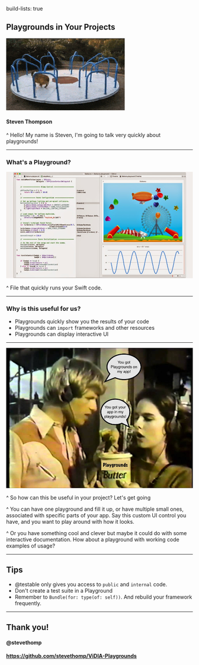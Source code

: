 build-lists: true

## **Playgrounds in Your Projects**

![inline](105092-dog-running-on-merry-go-round-0XON.gif)

#### **Steven Thompson**

^ Hello! My name is Steven, I'm going to talk very quickly about playgrounds!

---

### **What's a Playground?**

![inline](Swift%20A%20New%20Programming%20Language%20Introduced%20by%20Apple%20For%20iOS%20and%20OS%20X%20Development.jpg)

^ File that quickly runs your Swift code.

---

### **Why is this useful for us?**

- Playgrounds quickly show you the results of your code
- Playgrounds can `import` frameworks and other resources
- Playgrounds can display interactive UI

---

![fit](peanutbutterchocolate.jpg)

^ So how can this be useful in your project? Let's get going

^ You can have one playground and fill it up, or have multiple small ones, associated with specific parts of your app. Say this custom UI control you have, and you want to play around with how it looks.

^ Or you have something cool and clever but maybe it could do with some interactive documentation. How about a playground with working code examples of usage?

---

## **Tips** 

- @testable only gives you access to `public` and `internal` code.
- Don't create a test suite in a Playground
- Remember to `Bundle(for: type(of: self))`. And rebuild your framework frequently.

---

## **Thank you!**

#### @stevethomp
#### https://github.com/stevethomp/ViDIA-Playgrounds
